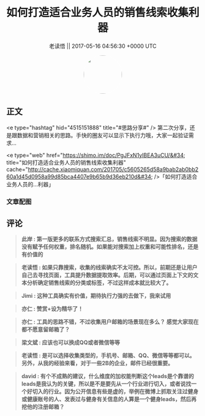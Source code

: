 <h1 align="center">如何打造适合业务人员的销售线索收集利器</h1>




<p align="center">
    <a>老读悟 || 2017-05-16 04:56:30 &#43;0000 UTC</a>
</p>

<div align="center">
    <img src="https://images.zsxq.com/FgoqT90lvOjrtXqRdrtIx-oXkBDm?e=1590940799&amp;token=kIxbL07-8jAj8w1n4s9zv64FuZZNEATmlU_Vm6zD:ehx6pJfFI-vmVUCd-rBh_YAML8I=" width="100" height="100" style="border:1px solid;border-radius:50%; color:#ffffff"/>
</div>




## 正文

<div>
&lt;e type=&#34;hashtag&#34; hid=&#34;4515151888&#34; title=&#34;#思路分享#&#34; /&gt; 第二次分享，还是跟数据和营销相关的思路。手快的圈友可以显示下执行力哦，大家一起验证需求...

&lt;e type=&#34;web&#34; href=&#34;https://shimo.im/doc/PgJFxN1yIBEA3uCU/&#34; title=&#34;如何打造适合业务人员的销售线索收集利器&#34; cache=&#34;http://cache.xiaomiquan.com/201705/c5605265d58a9bab2ab0bb260a1d45d0958a99d85bca4407e9b65b9d36eb210d&#34; /&gt;「如何打造适合业务人员的...利器」
</div>

### 文章配图

<div class="image" align="center">

</div>


## 评论

<div align="left">
<div>

<blockquote >
<span> <strong>此岸 : 第一版更多的联系方式搜索汇总，销售线索不明显。因为搜索的数据没有赋予任何权重，排名随机。如果能对搜索加上权重和可能性排名，还是有价值的 </strong></span>
</blockquote>

<blockquote >
<span> <strong>老读悟 : 如果只靠搜索，收集的线索确实不太可控。所以，前期还是让用户自己去寻找页面，工具提升数据提取效率。后期，可以通过页面上下文的文本分析确定销售线索的分类或标签，不过这样成本就比较大了。 </strong></span>
</blockquote>

<blockquote >
<span> <strong>Jimi : 这种工具确实有价值，期待执行力强的去做下，我来试用 </strong></span>
</blockquote>

<blockquote >
<span> <strong>亦仁 : 赞赏&#43;设为精华了！ </strong></span>
</blockquote>

<blockquote >
<span> <strong>亦仁 : 工具的思路不错，不过收集用户邮箱的场景现在多么？ 感觉大家现在都不愿意留邮箱了？ </strong></span>
</blockquote>

<blockquote >
<span> <strong>梁文斌 : 应该也可以换成QQ或者微信等等 </strong></span>
</blockquote>

<blockquote >
<span> <strong>老读悟 : 是可以选择收集类型的，手机号、邮箱、QQ、微信等等都可以。另外，从我的经验来看，对于一些2B的企业，邮件已经很重要。 </strong></span>
</blockquote>

<blockquote >
<span> <strong>david : 有个不成熟的建议，什么维度的加权能判断这个leads是个靠谱的leads是我认为的关键，所以是不是要先从一个行业进行切入，或者说找一个好切入的行业。因为公开信息有些是虚的，举例在微博上抓取关注过健身或健康账号的人、发表过与健身有关信息的人算是一个健身leads，然后再挖他的注册邮箱？ </strong></span>
</blockquote>

</div>
</div>